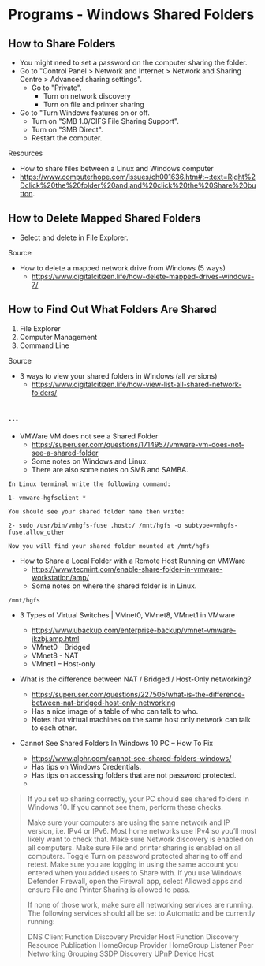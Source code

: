 # Programs - Windows Shared Folders

## How to Share Folders

- You might need to set a password on the computer sharing the folder.
- Go to "Control Panel > Network and Internet > Network and Sharing Centre > Advanced sharing settings".
  - Go to "Private".
    - Turn on network discovery
    - Turn on file and printer sharing
- Go to "Turn Windows features on or off.
  - Turn on "SMB 1.0/CIFS File Sharing Support".
  - Turn on "SMB Direct".
  - Restart the computer.

Resources

- How to share files between a Linux and Windows computer
 - https://www.computerhope.com/issues/ch001636.htm#:~:text=Right%2Dclick%20the%20folder%20and,and%20click%20the%20Share%20button.

## How to Delete Mapped Shared Folders

- Select and delete in File Explorer.

Source

- How to delete a mapped network drive from Windows (5 ways)
  - https://www.digitalcitizen.life/how-delete-mapped-drives-windows-7/

## How to Find Out What Folders Are Shared

1. File Explorer
2. Computer Management
3. Command Line

Source

- 3 ways to view your shared folders in Windows (all versions)
  - https://www.digitalcitizen.life/how-view-list-all-shared-network-folders/

## ...

- VMWare VM does not see a Shared Folder
  - https://superuser.com/questions/1714957/vmware-vm-does-not-see-a-shared-folder
  - Some notes on Windows and Linux.
  - There are also some notes on SMB and SAMBA.

```
In Linux terminal write the following command:

1- vmware-hgfsclient *

You should see your shared folder name then write:

2- sudo /usr/bin/vmhgfs-fuse .host:/ /mnt/hgfs -o subtype=vmhgfs-fuse,allow_other

Now you will find your shared folder mounted at /mnt/hgfs
```

- How to Share a Local Folder with a Remote Host Running on VMWare
  - https://www.tecmint.com/enable-share-folder-in-vmware-workstation/amp/
  - Some notes on where the shared folder is in Linux.

```
/mnt/hgfs
```

- 3 Types of Virtual Switches | VMnet0, VMnet8, VMnet1 in VMware 
  - https://www.ubackup.com/enterprise-backup/vmnet-vmware-jkzbj.amp.html 
  - VMnet0 - Bridged
  - VMnet8 - NAT
  - VMnet1 – Host-only

- What is the difference between NAT / Bridged / Host-Only networking?
  - https://superuser.com/questions/227505/what-is-the-difference-between-nat-bridged-host-only-networking
  - Has a nice image of a table of who can talk to who.
  - Notes that virtual machines on the same host only network can talk to each other.

- Cannot See Shared Folders In Windows 10 PC – How To Fix
  - https://www.alphr.com/cannot-see-shared-folders-windows/
  - Has tips on Windows Credentials.
  - Has tips on accessing folders that are not password protected.
  - 

> If you set up sharing correctly, your PC should see shared folders in Windows 10. If you cannot see them, perform these checks.
> 
> Make sure your computers are using the same network and IP version, i.e. IPv4 or IPv6. Most home networks use IPv4 so you’ll most likely want to check that.
> Make sure Network discovery is enabled on all computers.
> Make sure File and printer sharing is enabled on all computers.
> Toggle Turn on password protected sharing to off and retest.
> Make sure you are logging in using the same account you entered when you added users to Share with.
> If you use Windows Defender Firewall, open the Firewall app, select Allowed apps and ensure File and Printer Sharing is allowed to pass.
> 
> If none of those work, make sure all networking services are running. The following services should all be set to Automatic and be currently running:
> 
> DNS Client
> Function Discovery Provider Host
> Function Discovery Resource Publication
> HomeGroup Provider
> HomeGroup Listener
> Peer Networking Grouping
> SSDP Discovery
>  UPnP Device Host
